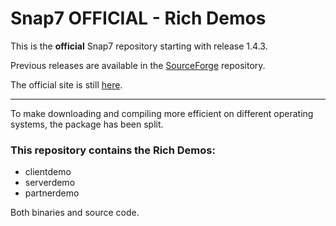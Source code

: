 # Snap7 OFFICIAL - Rich Demos

This is the **official** Snap7 repository starting with release 1.4.3.

Previous releases are available in the <a href="https://sourceforge.net/projects/snap7/files/" target="_blank">SourceForge</a> repository.

The official site is still <a href="https://snap7.sourceforge.net/" target="_blank">here</a>.

---

To make downloading and compiling more efficient on different operating systems, the package has been split.

### This repository contains the Rich Demos:

* clientdemo
* serverdemo
* partnerdemo

Both binaries and source code.